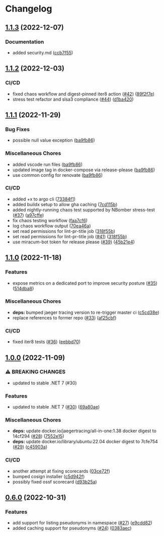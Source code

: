 # Changelog

## [1.1.3](https://github.com/miracum/vfps/compare/v1.1.2...v1.1.3) (2022-12-07)


### Documentation

* added security.md ([ccb7f55](https://github.com/miracum/vfps/commit/ccb7f557a3100bd1e2c8a7ddc53002e8c45191d8))

## [1.1.2](https://github.com/miracum/vfps/compare/v1.1.1...v1.1.2) (2022-12-03)


### CI/CD

* fixed chaos workflow and digest-pinned iter8 action ([#42](https://github.com/miracum/vfps/issues/42)) ([89f2f7e](https://github.com/miracum/vfps/commit/89f2f7e7cc457d4ae6db6780eb29664093cecb6e))
* stress test refactor and slsa3 compliance ([#44](https://github.com/miracum/vfps/issues/44)) ([d1ba420](https://github.com/miracum/vfps/commit/d1ba4208ed79bb53567433d2bf070986b08d4216))

## [1.1.1](https://github.com/miracum/vfps/compare/v1.1.0...v1.1.1) (2022-11-29)


### Bug Fixes

* possible null value exception ([ba9fb86](https://github.com/miracum/vfps/commit/ba9fb86edf8fc26503b42553c15f6436b0e229dd))


### Miscellaneous Chores

* added vscode run files ([ba9fb86](https://github.com/miracum/vfps/commit/ba9fb86edf8fc26503b42553c15f6436b0e229dd))
* updated image tag in docker-compose via release-please ([ba9fb86](https://github.com/miracum/vfps/commit/ba9fb86edf8fc26503b42553c15f6436b0e229dd))
* use common config for renovate ([ba9fb86](https://github.com/miracum/vfps/commit/ba9fb86edf8fc26503b42553c15f6436b0e229dd))


### CI/CD

* added +x to argo cli ([73384f1](https://github.com/miracum/vfps/commit/73384f157496c0c72ce2dca1900a203e4058ea43))
* added buildx setup to allow gha caching ([7cd115b](https://github.com/miracum/vfps/commit/7cd115bf26b49fb14aa0efe81751fc30eec7b598))
* added nightly-running chaos test supported by NBomber stress-test ([#37](https://github.com/miracum/vfps/issues/37)) ([a97cffe](https://github.com/miracum/vfps/commit/a97cffe7086c3ab44c4e2df463b383446b52c631))
* fix chaos testing workflow ([faa7cf6](https://github.com/miracum/vfps/commit/faa7cf615a6fdc2c46b82d39b9a1d75f83116f0d))
* log chaos workflow output ([70ea46a](https://github.com/miracum/vfps/commit/70ea46a86024730c4ff33ef7134f8b1436ecad77))
* set read permissions for lint-pr-title job ([318f55b](https://github.com/miracum/vfps/commit/318f55b54b7675668a12a7ae468cc11e27b4fc50))
* set read permissions for lint-pr-title job ([#41](https://github.com/miracum/vfps/issues/41)) ([318f55b](https://github.com/miracum/vfps/commit/318f55b54b7675668a12a7ae468cc11e27b4fc50))
* use miracum-bot token for release please ([#39](https://github.com/miracum/vfps/issues/39)) ([45b21e4](https://github.com/miracum/vfps/commit/45b21e4b133aeafbdb2ddfd7dd4258e9737860d6))

## [1.1.0](https://github.com/miracum/vfps/compare/v1.0.0...v1.1.0) (2022-11-18)


### Features

* expose metrics on a dedicated port to improve security posture ([#35](https://github.com/miracum/vfps/issues/35)) ([514dba8](https://github.com/miracum/vfps/commit/514dba8907412eba54437a38bf157efa6966f5d8))


### Miscellaneous Chores

* **deps:** bumped jaeger tracing version to re-trigger master ci ([c5cd38e](https://github.com/miracum/vfps/commit/c5cd38e10577c07563b48f1e921444989bef3812))
* replace references to former repo ([#33](https://github.com/miracum/vfps/issues/33)) ([af25cbf](https://github.com/miracum/vfps/commit/af25cbf15b84c36c89952a91431f519e807cf2ff))


### CI/CD

* fixed iter8 tests ([#36](https://github.com/miracum/vfps/issues/36)) ([eebbd70](https://github.com/miracum/vfps/commit/eebbd702aa734323796a5592f0581294ef5322da))

## [1.0.0](https://github.com/miracum/vfps/compare/v0.6.0...v1.0.0) (2022-11-09)


### ⚠ BREAKING CHANGES

* updated to stable .NET 7 (#30)

### Features

* updated to stable .NET 7 ([#30](https://github.com/miracum/vfps/issues/30)) ([69a80ae](https://github.com/miracum/vfps/commit/69a80aecec13fd1d389cf48a741827cd8f79809b))


### Miscellaneous Chores

* **deps:** update docker.io/jaegertracing/all-in-one:1.38 docker digest to 14cf294 ([#28](https://github.com/miracum/vfps/issues/28)) ([7552e15](https://github.com/miracum/vfps/commit/7552e15831a27fd753c46f9b2c5459f5e890ce8a))
* **deps:** update docker.io/library/ubuntu:22.04 docker digest to 7cfe754 ([#29](https://github.com/miracum/vfps/issues/29)) ([c45903a](https://github.com/miracum/vfps/commit/c45903a187fdb8e799ea4a5a8ae9e26591d8815c))


### CI/CD

* another attempt at fixing scorecards ([03ce72f](https://github.com/miracum/vfps/commit/03ce72f5ea56ccdb9647a0e6b14093a46cf19c10))
* bumped cosign installer ([c5d942f](https://github.com/miracum/vfps/commit/c5d942f8e1b28629502532da6df7e669442997d4))
* possibly fixed ossf scorecard ([d93b25a](https://github.com/miracum/vfps/commit/d93b25a3daebda5f937ce20c32da9bc943947470))

## [0.6.0](https://github.com/miracum/vfps/compare/v0.5.1...v0.6.0) (2022-10-31)


### Features

* add support for listing pseudonyms in namespace ([#27](https://github.com/miracum/vfps/issues/27)) ([e9cdd82](https://github.com/miracum/vfps/commit/e9cdd8233db5b377de7a04b26701cd6b40b3f178))
* added caching support for pseudonyms ([#24](https://github.com/miracum/vfps/issues/24)) ([0383aec](https://github.com/miracum/vfps/commit/0383aecdcaf6801a3cacc35358a100aafa843b64))
